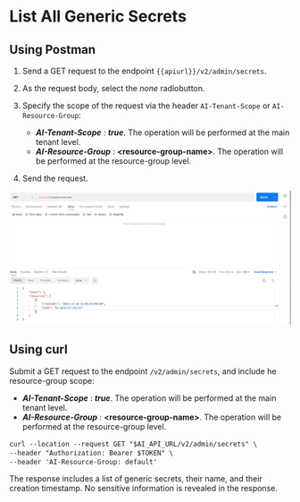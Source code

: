 <!-- loio05a3713aa6a94356b08e09e86260b16d -->

# List All Generic Secrets

 



<a name="loio05a3713aa6a94356b08e09e86260b16d__section_vtj_nwk_4rb"/>

## Using Postman

1.  Send a GET request to the endpoint `{{apiurl}}/v2/admin/secrets`.
2.  As the request body, select the *none* radiobutton.
3.  Specify the scope of the request via the header `AI-Tenant-Scope` or `AI-Resource-Group`:
    -   ***AI-Tenant-Scope*** : ***true***. The operation will be performed at the main tenant level.
    -   ***AI-Resource-Group*** : ****<resource-group-name\>****. The operation will be performed at the resource-group level.

4.  Send the request.

![](images/List_Generic_Secrets_in_Postman_7de47dd.png)



<a name="loio05a3713aa6a94356b08e09e86260b16d__section_mkn_wwk_4rb"/>

## Using curl

Submit a GET request to the endpoint `/v2/admin/secrets`, and include he resource-group scope:

-   ***AI-Tenant-Scope*** : ***true***. The operation will be performed at the main tenant level.
-   ***AI-Resource-Group*** : ****<resource-group-name\>****. The operation will be performed at the resource-group level.

```
curl --location --request GET "$AI_API_URL/v2/admin/secrets" \
--header "Authorization: Bearer $TOKEN" \
--header 'AI-Resource-Group: default'

```



The response includes a list of generic secrets, their name, and their creation timestamp. No sensitive information is revealed in the response.

